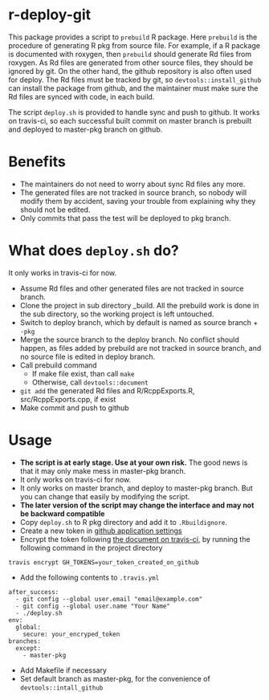 r-deploy-git
============

This package provides a script to `prebuild` R package. Here
`prebuild` is the procedure of generating R pkg from source file. For
example, if a R package is documented with roxygen, then `prebuild`
should generate Rd files from roxygen. As Rd files are generated from
other source files, they should be ignored by git. On the other hand,
the github repository is also often used for deploy. The Rd files must
be tracked by git, so `devtools::install_github` can install the
package from github, and the maintainer must make sure the Rd files
are synced with code, in each build.

The script `deploy.sh` is provided to handle sync and push to
github. It works on travis-ci, so each successful built commit on
master branch is prebuilt and deployed to master-pkg branch on github.

# Benefits #
 - The maintainers do not need to worry about sync Rd files any more.
 - The generated files are not tracked in source branch, so nobody
   will modify them by accident, saving your trouble from
   explaining why they should not be edited.
 - Only commits that pass the test will be deployed to pkg branch.

# What does `deploy.sh` do? #
It only works in travis-ci for now.
- Assume Rd files and other generated files are not tracked in source branch.
- Clone the project in sub directory _build. All the prebuild work is done
  in the sub directory, so the working project is left untouched.
- Switch to deploy branch, which by default is named as source
  branch + `-pkg`
- Merge the source branch to the deploy branch. No conflict should
  happen, as files added by prebuild are not tracked in source branch,
  and no source file is edited in deploy branch.
- Call prebuild command
    - If make file exist, than call `make`
    - Otherwise, call `devtools::document`
- `git add` the generated Rd files and R/RcppExports.R,
  src/RcppExports.cpp, if exist
- Make commit and push to github

# Usage #
- **The script is at early stage. Use at your own risk.** The good news
  is that it may only make mess in master-pkg branch.
- It only works on travis-ci for now.
- It only works on master branch, and deploy to master-pkg branch. But you can change that easily by modifying the script.
- **The later version of the script may change the interface and may not be backward compatible**
- Copy `deploy.sh` to R pkg directory and add it to `.Rbuildignore`.
- Create a new token in [github application settings](https://github.com/settings/applications)
- Encrypt the token following
  [the document on travis-ci](http://docs.travis-ci.com/user/encryption-keys/),
  by running the following command in the project directory

```
travis encrypt GH_TOKENS=your_token_created_on_github
```

- Add the following contents to `.travis.yml`

```
after_success:
  - git config --global user.email "email@example.com"
  - git config --global user.name "Your Name"
  - ./deploy.sh
env:
  global:
    secure: your_encryped_token
branches:
  except:
    - master-pkg
```

- Add Makefile if necessary
- Set default branch as master-pkg, for the convenience of `devtools::intall_github`
